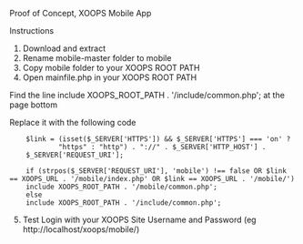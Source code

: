 Proof of Concept, XOOPS Mobile App

Instructions
1. Download and extract 
2. Rename mobile-master folder to mobile
3. Copy mobile folder to your XOOPS ROOT PATH
4. Open mainfile.php in your XOOPS ROOT PATH

Find the line include XOOPS_ROOT_PATH . '/include/common.php'; at the page bottom

Replace it with the following code

		$link = (isset($_SERVER['HTTPS']) && $_SERVER['HTTPS'] === 'on' ? 
                "https" : "http") . "://" . $_SERVER['HTTP_HOST'] .  
        $_SERVER['REQUEST_URI']; 

		if (strpos($_SERVER['REQUEST_URI'], 'mobile') !== false OR $link == XOOPS_URL . '/mobile/index.php' OR $link == XOOPS_URL . '/mobile/')
        include XOOPS_ROOT_PATH . '/mobile/common.php';
		else
		include XOOPS_ROOT_PATH . '/include/common.php';
 
5. Test Login with your XOOPS Site Username and Password (eg http://localhost/xoops/mobile/)